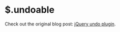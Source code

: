 $.undoable
===============

Check out the original blog post: [jQuery undo plugin](http://mlntn.com/2009/03/09/javascript-jquery-undo-plugin/).
